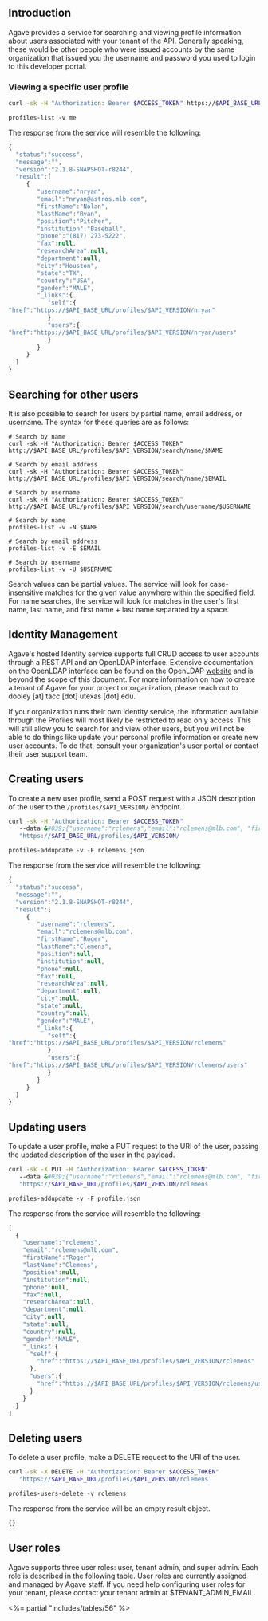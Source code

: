 ## Introduction  

Agave provides a service for searching and viewing profile information about users associated with your tenant of the API. Generally speaking, these would be other people who were issued accounts by the same organization that issued you the username and password you used to login to this developer portal.

### Viewing a specific user profile  


```bash  
curl -sk -H "Authorization: Bearer $ACCESS_TOKEN" https://$API_BASE_URL/profiles/$API_VERSION/me
```  

```plaintext
profiles-list -v me
```  


The response from the service will resemble the following:

```javascript
{
  "status":"success",
  "message":"",
  "version":"2.1.8-SNAPSHOT-r8244",
  "result":[
     {
        "username":"nryan",
        "email":"nryan@astros.mlb.com",
        "firstName":"Nolan",
        "lastName":"Ryan",
        "position":"Pitcher",
        "institution":"Baseball",
        "phone":"(817) 273-5222",
        "fax":null,
        "researchArea":null,
        "department":null,
        "city":"Houston",
        "state":"TX",
        "country":"USA",
        "gender":"MALE",
        "_links":{
           "self":{
"href":"https://$API_BASE_URL/profiles/$API_VERSION/nryan"
           },
           "users":{
"href":"https://$API_BASE_URL/profiles/$API_VERSION/nryan/users"
           }
        }
     }
  ]
}
```

## Searching for other users  

It is also possible to search for users by partial name, email address, or username. The syntax for these queries are as follows:

```shell
# Search by name
curl -sk -H "Authorization: Bearer $ACCESS_TOKEN" http://$API_BASE_URL/profiles/$API_VERSION/search/name/$NAME

# Search by email address
curl -sk -H "Authorization: Bearer $ACCESS_TOKEN" http://$API_BASE_URL/profiles/$API_VERSION/search/name/$EMAIL

# Search by username
curl -sk -H "Authorization: Bearer $ACCESS_TOKEN" http://$API_BASE_URL/profiles/$API_VERSION/search/username/$USERNAME
```  

```plaintext
# Search by name
profiles-list -v -N $NAME

# Search by email address
profiles-list -v -E $EMAIL

# Search by username
profiles-list -v -U $USERNAME
```  


Search values can be partial values. The service will look for case-insensitive matches for the given value anywhere within the specified field. For name searches, the service will look for matches in the user's first name, last name, and first name + last name separated by a space.

## Identity Management  

Agave's hosted Identity service supports full CRUD access to user accounts through a REST API and an OpenLDAP interface. Extensive documentation on the OpenLDAP interface can be found on the OpenLDAP <a href="http://www.openldap.org/" title="OpenLDAP" target="_blank">website</a> and is beyond the scope of this document. For more information on how to create a tenant of Agave for your project or organization, please reach out to dooley [at] tacc [dot] utexas [dot] edu.

<aside class="notice">If your organization runs their own identity service, the information available through the Profiles will most likely be restricted to read only access. This will still allow you to search for and view other users, but you will not be able to do things like update your personal profile information or create new user accounts. To do that, consult your organization's user portal or contact their user support team.</aside>

## Creating users  

To create a new user profile, send a POST request with a JSON description of the user to the <code>/profiles/$API_VERSION/</code> endpoint.


```bash  
curl -sk -H "Authorization: Bearer $ACCESS_TOKEN"
   --data &#039;{"username":"rclemens","email":"rclemens@mlb.com", "firstname":"Roger","lastname":"Clemens"}&#039;
   "https://$API_BASE_URL/profiles/$API_VERSION/
```  

```plaintext
profiles-addupdate -v -F rclemens.json
```  


The response from the service will resemble the following:

```javascript
{
  "status":"success",
  "message":"",
  "version":"2.1.8-SNAPSHOT-r8244",
  "result":[
     {
        "username":"rclemens",
        "email":"rclemens@mlb.com",
        "firstName":"Roger",
        "lastName":"Clemens",
        "position":null,
        "institution":null,
        "phone":null,
        "fax":null,
        "researchArea":null,
        "department":null,
        "city":null,
        "state":null,
        "country":null,
        "gender":"MALE",
        "_links":{
           "self":{
"href":"https://$API_BASE_URL/profiles/$API_VERSION/rclemens"
           },
           "users":{
"href":"https://$API_BASE_URL/profiles/$API_VERSION/rclemens/users"
           }
        }
     }
  ]
}
```

## Updating users  

To update a user profile, make a PUT request to the URI of the user, passing the
updated description of the user in the payload.


```bash  
curl -sk -X PUT -H "Authorization: Bearer $ACCESS_TOKEN"
   --data &#039;{"username":"rclemens","email":"rclemens@mlb.com", "firstname":"Roger","lastname":"Clemens"}&#039;
   "https://$API_BASE_URL/profiles/$API_VERSION/rclemens
```  

```plaintext
profiles-addupdate -v -F profile.json
```  


The response from the service will resemble the following:

```javascript
[  
  {  
    "username":"rclemens",
    "email":"rclemens@mlb.com",
    "firstName":"Roger",
    "lastName":"Clemens",
    "position":null,
    "institution":null,
    "phone":null,
    "fax":null,
    "researchArea":null,
    "department":null,
    "city":null,
    "state":null,
    "country":null,
    "gender":"MALE",
    "_links":{  
      "self":{  
        "href":"https://$API_BASE_URL/profiles/$API_VERSION/rclemens"
      },
      "users":{  
        "href":"https://$API_BASE_URL/profiles/$API_VERSION/rclemens/users"
      }
    }
  }
]
```

## Deleting users  

To delete a user profile, make a DELETE request to the URI of the user.


```bash  
curl -sk -X DELETE -H "Authorization: Bearer $ACCESS_TOKEN"
   "https://$API_BASE_URL/profiles/$API_VERSION/rclemens
```  

```plaintext
profiles-users-delete -v rclemens
```  


The response from the service will be an empty result object.

```javascript
{}
```

## User roles  

Agave supports three user roles: user, tenant admin, and super admin. Each role is described in the following table. User roles are currently assigned and managed by Agave staff. If you need help configuring user roles for your tenant, please contact your tenant admin at $TENANT_ADMIN_EMAIL.

<%= partial "includes/tables/56" %>

